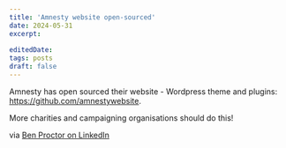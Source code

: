 ```yaml
---
title: 'Amnesty website open-sourced'
date: 2024-05-31
excerpt: 
 
editedDate:
tags: posts
draft: false
---
```


Amnesty has open sourced their website - Wordpress theme and plugins: 
https://github.com/amnestywebsite.

More charities and campaigning organisations should do this!

via [Ben Proctor on LinkedIn](https://uk.linkedin.com/in/likeaword)

